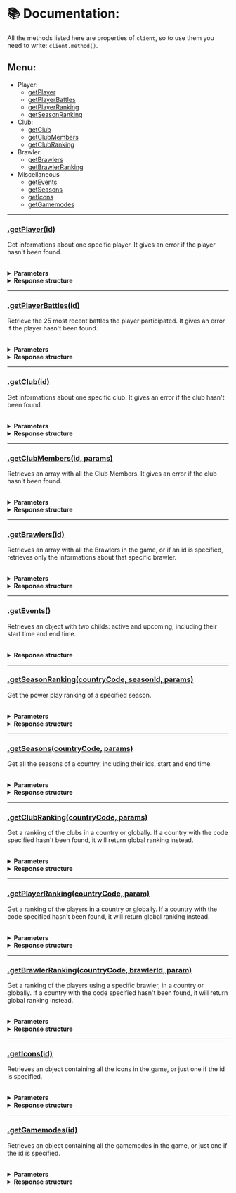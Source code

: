 # 📚 Documentation:
All the methods listed here are properties of `client`, so to use them you need to write: `client.method()`.

## Menu:
* Player:
  * [getPlayer](#getPlayer)
  * [getPlayerBattles](#getPlayerBattles)
  * [getPlayerRanking](#getPlayerRanking)
  * [getSeasonRanking](#getSeasonRanking)
* Club:
  * [getClub](#getClub)
  * [getClubMembers](#getClubMembers)
  * [getClubRanking](#getClubRanking)
* Brawler:
  * [getBrawlers](#getBrawlers)
  * [getBrawlerRanking](#getBrawlerRanking)
* Miscellaneous
  * [getEvents](#getEvents)
  * [getSeasons](#getSeasons)
  * [getIcons](#getIcons)
  * [getGamemodes](#getGamemodes)
***
<a href="#getPlayer"><h3 id="getPlayer"><b>.getPlayer(id)</b></h3></a>
Get informations about one specific player. It gives an error if the player hasn't been found.

<br>

<details>
 <summary><b>Parameters</b></summary>

> **id:** The id of the player you're referring to, including the "#" at the start.
</details>

<details>
  <summary><b>Response structure</b></summary>

```javascript
{
  tag: '#TAG',
  name: 'Player name',
  nameColor: '0xff1ba5f5',
  icon: { id: 28000081 },
  trophies: 51032,
  highestTrophies: 53152,
  highestPowerPlayPoints: 1192,
  expLevel: 359,
  expPoints: 656208,
  isQualifiedFromChampionshipChallenge: true,
  '3vs3Victories': 49221,
  soloVictories: 802,
  duoVictories: 3005,
  bestRoboRumbleTime: 11,
  bestTimeAsBigBrawler: 0,
  club: { tag: '#CLUBTAG', name: 'Club name' },
  brawlers: [
    {
      id: 16000000,
      name: 'SHELLY',
      power: 9,
      rank: 30,
      trophies: 864,
      highestTrophies: 1006,
      gears: [],
      starPowers: [
        { id: 23000076, name: 'SHELL SHOCK' },
        { id: 23000135, name: 'BAND-AID' }
      ],
      gadgets: [
        { id: 23000255, name: 'FAST FORWARD' },
        { id: 23000288, name: 'CLAY PIGEONS' }
      ]
    },
    ...
  ]
}
```
</details>

***
<a href="#getPlayerBattles"><h3 id="getPlayerBattles"><b>.getPlayerBattles(id)</b></h3></a>
Retrieve the 25 most recent battles the player participated. It gives an error if the player hasn't been found.

<br>

<details>
<summary><b>Parameters</b></summary>

> **id:** The id of the player you're referring to, including the "#" at the start.

</details>

<details>
  <summary><b>Response structure</b></summary>
  
```javascript
[
  {
    battleTime: '20220315T204120.000Z',
    event: {
      id: 15000026,
      mode: 'brawlBall',
      map: 'Pinhole Punt'
    },
    battle: {
      type: 'ranked',
      result: 'victory',
      duration: 128,
      trophyChange: 7,
      starPlayer: {
        tag: '#PLAYERTAG',
        name: 'Player name',
        brawler: {
          id: 16000004,
          name: 'RICO',
          power: 10,
          trophies: 807
        }
      },
      teams: [
        [
          {
            tag: '#TAG',
            name: 'Player name',
            brawler: {
              id: 16000005,
              name: 'SPIKE',
              power: 9,
              trophies: 874
            }
          },
          ...
        ],
        [
          {
            tag: '#TAG',
            name: 'Player name',
            brawler: {
              id: 16000005,
              name: 'SPIKE',
              power: 9,
              trophies: 874
            }
          },
          ...
        ]
      ]
    }
  }
]
```
</details>

***
<a href="#getClub"><h3 id="getClub"><b>.getClub(id)</b></h3></a>
Get informations about one specific club. It gives an error if the club hasn't been found.

<br>

<details>
<summary><b>Parameters</b></summary>

> **id:** The id of the club you're referring to, including the "#" at the start.

</details>

<details>
  <summary><b>Response structure</b></summary>
  
```javascript
{
  tag: '#CLUBTAG',
  name: 'Club name',
  description: 'This is the club description.',
  type: 'closed',
  badgeId: 8000006,
  requiredTrophies: 200,
  trophies: 1447451,
  members: [
    {
      tag: '#PLAYERTAG',
      name: 'Player name',
      nameColor: '0xffff8afb',
      role: 'member',
      trophies: 54932,
      icon: { id: 28000053 }
    },
    ...
  ]
}
```
</details>

***
<a href="#getClubMembers"><h3 id="getClubMembers"><b>.getClubMembers(id, params)</b></h3></a>
Retrieves an array with all the Club Members. It gives an error if the club hasn't been found.

<br>

<details>
<summary><b>Parameters</b></summary>

> **id:** The id of the club you're referring to, including the "#" at the start.

> *(optional)* **params:**
> An optional object with the following properties
> ```js
> {
>     limit: number
>     // The max number of members to receive.
> }
> ```

</details>

<details>
  <summary><b>Response structure</b></summary>
  
```javascript
[
  {
    tag: '#PLAYERTAG',
    name: 'Player name',
    nameColor: '0xffff8afb',
    role: 'member',
    trophies: 54932,
    icon: { id: 28000053 }
  },
  ...
]
```
</details>

***
<a href="#getBrawlers"><h3 id="getBrawlers"><b>.getBrawlers(id)</b></h3></a>
Retrieves an array with all the Brawlers in the game, or if an id is specified, retrieves only the informations about that specific brawler.

<br>

<details>
<summary><b>Parameters</b></summary>

> *(optional)* **id:** The id of the Brawler, including the "#" at the start, or the Brawler's name (not case-sensitive).

</details>

<details>
  <summary><b>Response structure</b></summary>
  
```javascript
{
  id: 16000000,
  avatarId: 28000003,
  name: 'Shelly',
  hash: 'Shelly',
  path: 'Shelly',
  released: true,
  version: 1,
  link: 'https://brawlify.com/brawlers/detail/Shelly',
  imageUrl: 'https://cdn.brawlify.com/brawler/Shelly.png',
  imageUrl2: 'https://cdn.brawlify.com/brawler-bs/Shelly.png',
  imageUrl3: 'https://cdn.brawlify.com/emoji/Shelly.png',
  class: { id: 1, name: 'Fighter' },
  rarity: { id: 1, name: 'Trophy Road', color: '#b9eaff' },
  unlock: 0,
  description: "Shelly's spread-fire shotgun blasts the other team with buckshot. Her Super destroys cover and keeps her opponents at a distance!",
  starPowers: [
    {
      id: 23000076,
      name: 'Shell Shock',
      path: 'Shell-Shock',
      version: 2,
      description: "Shelly's Super shells slow down enemies for 4.5 seconds!",
      imageUrl: 'https://cdn.brawlify.com/star-powers/Shell-Shock.png',
      released: true
    },
    {
      id: 23000135,
      name: 'Band-Aid',
      path: 'Band-Aid',
      version: 2,
      description: 'When Shelly falls below 40% health, she instantly heals for <span class="text-success">2000</span> health. Band-Aid recharges in <span class="text-success">15</span> seconds.',
      imageUrl: 'https://cdn.brawlify.com/star-powers/Band-Aid.png',
      released: true
    }
  ],
  gadgets: [
    {
      id: 23000255,
      name: 'Fast Forward',
      path: 'Fast-Forward',
      version: 2,
      description: 'Shelly dashes ahead, skipping a few unnecessary steps!',
      imageUrl: 'https://cdn.brawlify.com/gadgets/Fast-Forward.png',
      released: true
    },
    {
      id: 23000288,
      name: 'Clay Pigeons',
      path: 'Clay-Pigeons',
      version: 2,
      description: "On activation, for the next 5 seconds Shelly's main attacks focus the fire to a smaller area with an increased range.",
      imageUrl: 'https://cdn.brawlify.com/gadgets/Clay-Pigeons.png',
      released: true
    }
  ],
  videos: [
    {
      type: 0,
      name: "Shelly's Main Attack",
      description: 'Check out how Shelly attacks.',
      duration: 'PT2S',
      videoUrl: 'https://cdn.brawlify.com/videos/Shelly-Main-Attack.mp4',
      previewUrl: 'https://cdn.brawlify.com/videos/preview/Shelly-Main-Attack.jpg',
      uploadDate: '2019-11-04T00:00:00.000Z'
    },
    {
      type: 1,
      name: "Shelly's Super Attack",
      description: 'Check out how Shelly uses the Super.',
      duration: 'PT3S',
      videoUrl: 'https://cdn.brawlify.com/videos/Shelly-Super.mp4',
      previewUrl: 'https://cdn.brawlify.com/videos/preview/Shelly-Super.jpg',
      uploadDate: '2019-11-04T00:00:00.000Z'
    }
  ]
}
```
</details>

***
<a href="#getEvents"><h3 id="getEvents"><b>.getEvents()</b></h3></a>
Retrieves an object with two childs: active and upcoming, including their start time and end time.

<br>
<details>
  <summary><b>Response structure</b></summary>
  
```javascript
{
  active: [
    {
      slot: {
        id: 9,
        name: 'Solo Events 2',
        hash: 'Solo-Events-2',
        listAlone: false,
        hideable: false,
        hideForSlot: null,
        background: null
      },
      startTime: '2022-03-18T08:00:00.000Z',
      endTime: '2022-03-19T08:00:00.000Z',
      reward: 5,
      map: {
        id: 15000460,
        new: true,
        disabled: true,
        name: 'NO SURRENDER',
        hash: 'NO-SURRENDER',
        version: 4,
        link: 'https://brawlify.com/maps/detail/NO-SURRENDER',
        imageUrl: 'https://cdn.brawlify.com/map/NO-SURRENDER.png',
        credit: null,
        environment: {
          id: 64,
          name: 'FightingGame',
          hash: 'event_tigerpit_banner',
          path: 'Tigerpit',
          version: 1,
          imageUrl: 'https://cdn.brawlify.com/environment/Tigerpit.png'
        },
        gameMode: {
          id: 21,
          name: 'Duels',
          hash: 'Duels',
          version: 2,
          color: '#c2ed00',
          link: 'https://brawlify.com/gamemodes/detail/Duels',
          imageUrl: 'https://cdn.brawlify.com/gamemode/Duels.png'
        },
        lastActive: 1647676800,
        dataUpdated: 1647614978,
        stats: [
          {
            brawler: 16000048,
            winRate: 68.4647,
            useRate: 0.703253
          },
          ...
        ],
        teamStats: [
          {
            name: 'Brock, Piper & Nani',
            hash: 'Brock+Piper+Nani',
            brawler1: 16000003,
            brawler2: 16000015,
            brawler3: 16000036,
            data: {
              winRate: 40.85603,
              useRate: 0.67623,
              wins: 105,
              losses: 152,
              draws: 0,
              total: 257
            }
          },
        ]
      },
      modifier: null
    },
    ...
  ],
  upcoming: [...]
  // same structure as active
}
```
</details>

***
<a href="#getSeasonRanking"><h3 id="getSeasonRanking"><b>.getSeasonRanking(countryCode, seasonId, params)</b></h3></a>
Get the power play ranking of a specified season.

<br>

<details>
<summary><b>Parameters</b></summary>

> **countryCode:** Two letter country code like "BR, EN, FR..." or "global" for global rankings.

> **seasonId:** The identifier of the season you want to get the ranking, ex: 60, 87, 118...

> *(optional)* **params:**
> An optional object with the following properties
> ```js
> {
>     limit: number
>     // The max number of players to receive.
> }
> ```

</details>

<details>
  <summary><b>Response structure</b></summary>
  
```javascript
[
  {
    tag: '#TAG',
    name: 'Player name',
    nameColor: '0xff1ba5f5',
    icon: { id: 28000016 },
    trophies: 1393,
    rank: 1
  },
  {
    tag: '#TAG',
    name: 'Player name',
    nameColor: '0xfff05637',
    icon: { id: 28000058 },
    trophies: 1378,
    rank: 2,
    club: { name: 'Club name' }
  },
  ...
]
```
</details>

***
<a href="#getSeasons"><h3 id="getSeasons"><b>.getSeasons(countryCode, params)</b></h3></a>
Get all the seasons of a country, including their ids, start and end time.

<br>

<details>
<summary><b>Parameters</b></summary>

> **countryCode:** Two letter country code like "BR, EN, FR..." or "global" for global rankings.

> *(optional)* **params:**
> An optional object with the following properties
> ```js
> {
>     limit: number
>     // The max number of seasons to receive.
> }
> ```

</details>

<details>
  <summary><b>Response structure</b></summary>
  
```javascript
[
  {
    id: '56',
    startTime: '20191028T180000.000Z',
    endTime: '20191111T180000.000Z'
  },
  {
    id: '57',
    startTime: '20191111T180000.000Z',
    endTime: '20191125T180000.000Z'
  },
  ...
]
```
</details>

***
<a href="#getClubRanking"><h3 id="getClubRanking"><b>.getClubRanking(countryCode, params)</b></h3></a>
Get a ranking of the clubs in a country or globally. If a country with the code specified hasn't been found, it will return global ranking instead.

<br>

<details>
<summary><b>Parameters</b></summary>

> **countryCode:** Two letter country code like "BR, EN, FR..." or "global" for global rankings.

> *(optional)* **params:**
> An optional object with the following properties
> ```js
> {
>     limit: number
>     // The max number of clubs to receive.
> }
> ```

</details>

<details>
  <summary><b>Response structure</b></summary>
  
```javascript
[
  {
    tag: '#CLUBTAG',
    name: 'Club name',
    badgeId: 8000006,
    trophies: 1447531,
    rank: 1,
    memberCount: 30
  },
  {
    tag: '#CLUBTAG',
    name: 'Club name',
    badgeId: 8000055,
    trophies: 1413868,
    rank: 2,
    memberCount: 30
  },
  ...
]
```
</details>

***
<a href="#getPlayerRanking"><h3 id="getPlayerRanking"><b>.getPlayerRanking(countryCode, param)</b></h3></a>
Get a ranking of the players in a country or globally. If a country with the code specified hasn't been found, it will return global ranking instead.

<br>

<details>
<summary><b>Parameters</b></summary>

> **countryCode:** Two letter country code like "BR, EN, FR..." or "global" for global rankings.

> *(optional)* **params:**
> An optional object with the following properties
> ```js
> {
>     limit: number
>     // The max number of players to receive.
> }
> ```

</details>

<details>
  <summary><b>Response structure</b></summary>
  
```javascript
[
  {
    tag: '#TAG',
    name: 'Player name',
    nameColor: '0xfff9c908',
    icon: { id: 28000052 },
    trophies: 60004,
    rank: 1,
    club: { name: 'Club name' }
  },
  {
    tag: '#TAG',
    name: 'Player name',
    nameColor: '0xffffffff',
    icon: { id: 28000082 },
    trophies: 56465,
    rank: 2,
  },
  ...
]
```
</details>

***
<a href="#getBrawlerRanking"><h3 id="getBrawlerRanking"><b>.getBrawlerRanking(countryCode, brawlerId, param)</b></h3></a>
Get a ranking of the players using a specific brawler, in a country or globally. If a country with the code specified hasn't been found, it will return global ranking instead.

<br>

<details>
<summary><b>Parameters</b></summary>

> **countryCode:** Two letter country code like "BR, EN, FR..." or "global" for global rankings.

> **brawlerId:** The id of the Brawler, including the "#" at the start.

> *(optional)* **params:**
> An optional object with the following properties
> ```js
> {
>     limit: number
>     // The max number of players to receive.
> }
> ```

</details>

<details>
  <summary><b>Response structure</b></summary>
  
```javascript
[
  {
    tag: '#TAG',
    name: 'Player name'
    nameColor: '0xfff05637',
    icon: { id: 28000077 },
    trophies: 1290,
    rank: 1,
  },
  {
    tag: '#TAG',
    name: 'Player name'
    nameColor: '0xfff9c908',
    icon: { id: 28000082 },
    trophies: 1257,
    rank: 2,
    club: { name: 'Club name' }
  },
  ...
]
```
</details>

***
<a href="#getIcons"><h3 id="getIcons"><b>.getIcons(id)</b></h3></a>
Retrieves an object containing all the icons in the game, or just one if the id is specified.

<br>
<details>
<summary><b>Parameters</b></summary>

> **id:** The icon identifier, can be its own id or the id of a brawler associated with the icon.

</details>

<details>
  <summary><b>Response structure</b></summary>
  
```javascript
{
    "player": {
        "28000000": {
            "id": 28000000,
            "imageUrl": "https://cdn.brawlify.com/profile/28000000.png?v=1",
            "imageUrl2": "https://cdn.brawlify.com/profile-low/28000000.png?v=1",
            "brawler": null
        }
        ...
    },
    "club": {
        "8000000": {
            "id": 8000000,
            "imageUrl": "https://cdn.brawlify.com/club/8000000.png?v=1"
        }
        ...
    }
}

// response with id specified:
{
  id: 28000053,
  imageUrl: 'https://cdn.brawlify.com/profile/28000053.png',
  imageUrl2: 'https://cdn.brawlify.com/profile-low/28000053.png',
  brawler: 16000038
}
```
</details>

***
<a href="#getGamemodes"><h3 id="getGamemodes"><b>.getGamemodes(id)</b></h3></a>
Retrieves an object containing all the gamemodes in the game, or just one if the id is specified.

<br>
<details>
<summary><b>Parameters</b></summary>

> **id:** The gamemode identifier, can be its own id or name (not case-sensitive).

</details>

<details>
  <summary><b>Response structure</b></summary>
  
```javascript
[
  {
    id: 23,
    name: 'Payload',
    hash: 'Payload',
    scHash: 'payload',
    disabled: false,
    color: '#5140f4',
    version: 1,
    title: '3 vs 3',
    tutorial: "Push your team's minecart by standing near it. The first team to push their minecart to the goal wins the match! Standing near the 
opponent's minecart slows it down. If the time runs out, the team that got the furthest wins!",
    description: "Push your team's minecart by standing near it. The first team to push their minecart to the goal wins the match! Standing near the opponent's minecart slows it down. If the time runs out, the team that got the furthest wins!",
    shortDescription: "Push your team's minecart by standing near it. The first team to push their minecart to the goal wins the match! Standing near the opponent's minecart slows it down. If the time runs out, the team that got the furthest wins!",
    sort1: 20,
    sort2: 20,
    link: 'https://brawlify.com/gamemodes/detail/Payload',
    imageUrl: 'https://cdn.brawlify.com/gamemode/Payload.png',
    imageUrl2: 'https://cdn.brawlify.com/gamemode/header/Payload.png'
  },
  ...
]
```
</details>